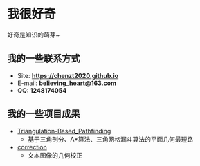 # 我很好奇

好奇是知识的萌芽~

<!-- .slide -->

## 我的一些联系方式

- Site: **<https://chenzt2020.github.io>**
- E-mail: **[believing_heart@163.com](mailto:believing_heart@163.com)**
- QQ: **1248174054**

<!-- .slide -->

## 我的一些项目成果

<!-- .slide vertical=true -->

- [Triangulation-Based_Pathfinding](https://github.com/chenzt2020/Triangulation-Based_Pathfinding)
  - 基于三角剖分、A*算法、三角网格漏斗算法的平面几何最短路
- [correction](https://github.com/chenzt2020/correction)
  - 文本图像的几何校正